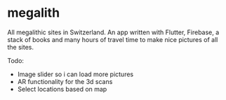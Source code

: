 # megalith

All megalithic sites in Switzerland. An app written with Flutter, Firebase, a stack of books and many hours of travel time to make nice pictures of all the sites.

Todo:
* Image slider so i can load more pictures
* AR functionality for the 3d scans
* Select locations based on map